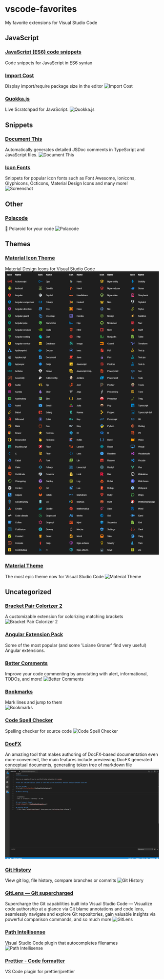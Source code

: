 # vscode-favorites
My favorite extensions for Visual Studio Code

## JavaScript

### [JavaScript (ES6) code snippets](https://marketplace.visualstudio.com/items?itemName=xabikos.JavaScriptSnippets)
Code snippets for JavaScript in ES6 syntax

### [Import Cost](https://marketplace.visualstudio.com/items?itemName=wix.vscode-import-cost) 
Display import/require package size in the editor
![Import Cost](https://file-wkbcnlcvbn.now.sh/import-cost.gif)

### [Quokka.js](https://marketplace.visualstudio.com/items?itemName=WallabyJs.quokka-vscode)
Live Scratchpad for JavaScript.
![Quokka.js](https://quokkajs.com/assets/img/vsc1.gif)

## Snippets

### [Document This](https://marketplace.visualstudio.com/items?itemName=joelday.docthis)
Automatically generates detailed JSDoc comments in TypeScript and JavaScript files.
![Document This](https://raw.githubusercontent.com/joelday/vscode-docthis/master/images/demo.gif)

### [Icon Fonts](https://marketplace.visualstudio.com/items?itemName=idleberg.icon-fonts)
Snippets for popular icon fonts such as Font Awesome, Ionicons, Glyphicons, Octicons, Material Design Icons and many more!  
![Screenshot](https://raw.githubusercontent.com/idleberg/vscode-icon-fonts/master/images/screenshot.gif)

## Other

### [Polacode](https://marketplace.visualstudio.com/items?itemName=pnp.polacode)
📸 Polaroid for your code
![Polacode](https://github.com/octref/polacode/raw/master/demo/usage.gif)

## Themes

### [Material Icon Theme](https://marketplace.visualstudio.com/items?itemName=PKief.material-icon-theme)
Material Design Icons for Visual Studio Code
![Material Icon Theme](https://raw.githubusercontent.com/PKief/vscode-material-icon-theme/master/images/fileIcons.png)

### [Material Theme](https://marketplace.visualstudio.com/items?itemName=Equinusocio.vsc-material-theme)
The most epic theme now for Visual Studio Code
![Material Theme](https://raw.githubusercontent.com/equinusocio/vsc-material-theme/master/assets/screen.jpg)

## Uncategorized

### [Bracket Pair Colorizer 2](https://marketplace.visualstudio.com/items?itemName=CoenraadS.bracket-pair-colorizer-2)
A customizable extension for colorizing matching brackets
![Bracket Pair Colorizer 2](https://github.com/CoenraadS/Bracket-Pair-Colorizer-2/blob/develop/images/example.png)

### [Angular Extension Pack](https://marketplace.visualstudio.com/items?itemName=loiane.angular-extension-pack)
Some of the most popular (and some 'Loiane Groner' find very useful) Angular extensions.

### [Better Comments](https://marketplace.visualstudio.com/items?itemName=aaron-bond.better-comments) 
Improve your code commenting by annotating with alert, informational, TODOs, and more!
![Better Comments](https://raw.githubusercontent.com/aaron-bond/better-comments/master/images/better-comments.PNG)

### [Bookmarks](https://marketplace.visualstudio.com/items?itemName=alefragnani.Bookmarks) 
Mark lines and jump to them  
![Bookmarks](https://github.com/alefragnani/vscode-bookmarks/raw/master/images/bookmarks-toggle.png)

### [Code Spell Checker](https://marketplace.visualstudio.com/items?itemName=streetsidesoftware.code-spell-checker)
Spelling checker for source code
![Code Spell Checker](https://raw.githubusercontent.com/Jason-Rev/vscode-spell-checker/master/client/images/example.gif)

### [DocFX](https://marketplace.visualstudio.com/items?itemName=ms-docfx.DocFX) 
An amazing tool that makes authoring of DocFX-based documentation even more convenient, the main features include previewing DocFX generated conceptual documents, generating token tree of markdown file
![DocFX](https://github.com/dotnet/docfx/raw/master/tools/VscExtension/images/previewToSide.gif)

### [Git History](https://marketplace.visualstudio.com/items?itemName=donjayamanne.githistory) 
View git log, file history, compare branches or commits
![Git History](https://raw.githubusercontent.com/DonJayamanne/gitHistoryVSCode/master/images/gitLogv2.gif)

### [GitLens — Git supercharged](https://marketplace.visualstudio.com/items?itemName=eamodio.gitlens) 
Supercharge the Git capabilities built into Visual Studio Code — Visualize code authorship at a glance via Git blame annotations and code lens, seamlessly navigate and explore Git repositories, gain valuable insights via powerful comparison commands, and so much more
![GitLens](https://raw.githubusercontent.com/eamodio/vscode-gitlens/master/images/docs/gitlens-preview.gif)

### [Path Intellisense](https://marketplace.visualstudio.com/items?itemName=christian-kohler.path-intellisense) 
Visual Studio Code plugin that autocompletes filenames  
![Path Intellisense](http://i.giphy.com/iaHeUiDeTUZuo.gif)

### [Prettier - Code formatter](https://marketplace.visualstudio.com/items?itemName=esbenp.prettier-vscode) 
VS Code plugin for prettier/prettier
